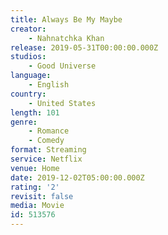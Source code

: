 ```yaml
---
title: Always Be My Maybe
creator:
    - Nahnatchka Khan
release: 2019-05-31T00:00:00.000Z
studios:
    - Good Universe
language:
    - English
country:
    - United States
length: 101
genre:
    - Romance
    - Comedy
format: Streaming
service: Netflix
venue: Home
date: 2019-12-02T05:00:00.000Z
rating: '2'
revisit: false
media: Movie
id: 513576
---
```



